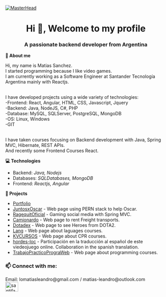 <!--### Hi there


**Pewmafe/Pewmafe** is a ✨ _special_ ✨ repository because its `README.md` (this file) appears on your GitHub profile.

Here are some ideas to get you started:

- 🔭 I’m currently working on ...
- 🌱 I’m currently learning ...
- 👯 I’m looking to collaborate on ...
- 🤔 I’m looking for help with ...
- 💬 Ask me about ...
- 📫 How to reach me: ...
- 😄 Pronouns: ...
- ⚡ Fun fact: ... -->
[![MasterHead](https://raw.githubusercontent.com/anaskhan28/anaskhan28/97af057431c7c9ceca349095ef4e5d065c01f0d4/Assest/header_.png)](https://santiagofagliano.netlify.app/)

<h1 align="center">Hi 👋, Welcome to my profile</h1>
<h3 align="center">A passionate backend developer from Argentina</h3>

<strong>💬 About me</strong>
<p align="left">
Hi, my name is Matias Sanchez.<br>
I started programming because I like video games.<br>
I am currently working as a Software Engineer at Santander Tecnología Argentina mainly with Reactjs.<br><br>

I have developed projects using a wide variety of technologies:<br>
-Frontend: React, Angular, HTML, CSS, Javascript, Jquery<br>
-Backend: Java, NodeJS, C#, PHP<br>
-Database: MySQL, SQLServer, PostgreSQL, MongoDB<br>
-OS: Linux, Windows<br>
-GIT<br><br>

I have taken courses focusing on Backend development with Java, Spring MVC, Hibernate, REST APIs.<br>
And recently some Frontend Courses React.
</p>


  <strong>💻 Technologies </strong>

- Backend: <em>Java, Nodejs</em>
- Databases: <em>SQLDatabases, MongoDB</em>
- Frontend: <em>Reactjs, Angular</em>

<strong>🔭 Projects</strong>

- [Portfolio](https://pewmafe.github.io/Portfolio2022/index.html)
- [JuntosxOscar](https://github.com/Pewmafe/rifasApp) - Web page using PERN stack to help Oscar.
- [RagequitOficial](https://github.com/Pewmafe/RagequitOficial) - Gaming social media with Spring MVC.
- [Camionardo](https://github.com/Pewmafe/TpWeb2-Final) - Web page to rent Freight transports.
- [Dotadex](https://github.com/Pewmafe/dotadex) - Web page to see Heroes from DOTA2.
- [Lang](https://github.com/Pewmafe/Final-Interfaces) - Web page about laguages courses.
- [KVCURSOS](https://github.com/Pewmafe/KVCURSOS) - Web page about CPR courses.
- [hordes-loc](https://github.com/Pewmafe/hordes-loc) - Participación en la traducción al español de este viedeojuego online. Collaboration in the spanish translation.
- [TrabajoPracticoPrograWeb](https://github.com/Pewmafe/TrabajoPracticoPrograWeb) - Web page about programming courses.

<h3 align="left">📫 Connect with me:</h3>
<p align="left">
Email: lomatiasleandro@gmail.com / matias-leandro@outlook.com <br>
<a href="https://www.linkedin.com/in/matiassanchez-l/" target="blank"><img align="center" src="https://raw.githubusercontent.com/rahuldkjain/github-profile-readme-generator/master/src/images/icons/Social/linked-in-alt.svg" alt="santifagliano" height="30" width="40" /></a>
</p>
